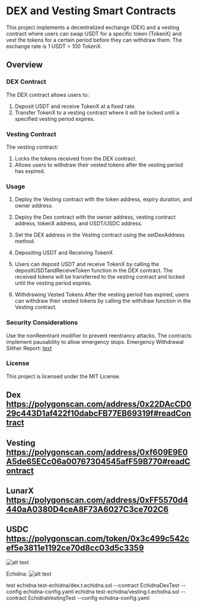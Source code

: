 # DEX and Vesting Smart Contracts

This project implements a decentralized exchange (DEX) and a vesting contract where users can swap USDT for a specific token (TokenX) and vest the tokens for a certain period before they can withdraw them. The exchange rate is 1 USDT = 100 TokenX.

## Overview

### DEX Contract

The DEX contract allows users to:
1. Deposit USDT and receive TokenX at a fixed rate.
2. Transfer TokenX to a vesting contract where it will be locked until a specified vesting period expires.

### Vesting Contract

The vesting contract:
1. Locks the tokens received from the DEX contract.
2. Allows users to withdraw their vested tokens after the vesting period has expired.

### Usage

1. Deploy the Vesting contract with the token address, expiry duration, and owner address.
2. Deploy the Dex contract with the owner address, vesting contract address, tokenX address, and USDT/USDC address.
3. Set the DEX address in the Vesting contract using the setDexAddress method.
4. Depositing USDT and Receiving TokenX
5. Users can deposit USDT and receive TokenX by calling the depositUSDTandReceiveToken function in the DEX contract. The received tokens will be transferred to the vesting contract and locked until the  vesting period expires.

6. Withdrawing Vested Tokens
After the vesting period has expired, users can withdraw their vested tokens by calling the withdraw function in the Vesting contract.


### Security Considerations

Use the nonReentrant modifier to prevent reentrancy attacks.
The contracts implement pausability to allow emergency stops.
Emergency Withdrawal
Slither Report: [text](Slither-Report.md)

### License

This project is licensed under the MIT License.



## Dex https://polygonscan.com/address/0x22DAcCD029c443D1af422f10dabcFB77EB69319f#readContract

## Vesting https://polygonscan.com/address/0xf609E9E0A5de65ECc06a00767304545afF59B770#readContract

## LunarX https://polygonscan.com/address/0xFF5570d4440aA0380D4ceA8F73A6027C3ce702C6

## USDC https://polygonscan.com/token/0x3c499c542cef5e3811e1192ce70d8cc03d5c3359


![alt text](<Screenshot 2024-05-14 at 8.35.31 AM.png>)

Echidna: ![alt text](<Screenshot 2024-05-24 at 10.32.35 AM.png>)


test
echidna test-echidna/dex.t.echidna.sol --contract EchidnaDexTest --config echidna-config.yaml
echidna test-echidna/vesting.t.echidna.sol --contract EchidnaVestingTest --config echidna-config.yaml